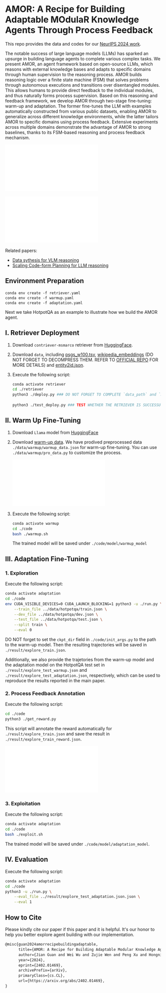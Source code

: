 # **AMOR**: A Recipe for Building **A**daptable **MO**dula**R** Knowledge Agents Through Process Feedback

This repo provides the data and codes for our [NeurIPS 2024 work](https://arxiv.org/abs/2402.01469).

The notable success of large language models (LLMs) has sparked an upsurge in building language agents to complete various complex tasks. We present AMOR, an agent framework based on open-source LLMs, which reasons with external knowledge bases and adapts to specific domains through human supervision to the reasoning process. AMOR builds reasoning logic over a finite state machine (FSM) that solves problems through autonomous executions and transitions over disentangled modules. This allows humans to provide direct feedback to the individual modules, and thus naturally forms process supervision. Based on this reasoning and feedback framework, we develop AMOR through two-stage fine-tuning: warm-up
and adaptation. The former fine-tunes the LLM with examples automatically constructed from various public datasets, enabling AMOR to generalize across different knowledge environments, while the latter tailors AMOR to specific domains using process feedback. Extensive experiments across multiple domains demonstrate the advantage of AMOR to strong baselines, thanks to its FSM-based reasoning and process feedback mechanism.

![](./image/fsm.pdf)

![](./image/compare_amor.pdf)



Related papers:

- [Data sythesis for VLM reasoning](https://arxiv.org/abs/2406.19934)
- [Scaling Code-form Planning for LLM reasoning](https://arxiv.org/abs/2409.12452)



## Environment Preparation

```shell
conda env create -f retriever.yaml
conda env create -f warmup.yaml
conda env create -f adaptation.yaml
```



Next we take HotpotQA as an example to illustrate how we build the AMOR agent.

## I. Retriever Deployment

1. Download `contriever-msmarco`  retriever from [HuggingFace](https://huggingface.co/facebook/contriever-msmarco).

2. Download `data`, including [psgs_w100.tsv](https://dl.fbaipublicfiles.com/dpr/wikipedia_split/psgs_w100.tsv.gz), [wikipedia_embeddings](https://dl.fbaipublicfiles.com/contriever/embeddings/contriever-msmarco/wikipedia_embeddings.tar) (DO NOT FORGET TO DECOMPRESS THEM. REFER TO [OFFICIAL REPO](https://github.com/facebookresearch/contriever) FOR MORE DETAILS) and [entity2id.json](https://drive.google.com/file/d/1G65G_FoEZOLHqrXVDs8JsjflhqdEOJso/view?usp=sharing).

3. Execute the following script:

   ```bash
   conda activate retriever
   cd ./retriever
   python3 ./deploy.py ### DO NOT FORGET TO COMPLETE `data_path` and `model_name_or_path`. YOU CAN CUSTOMIZE YOUR `appname`, `port` and `device`
   
   python3 ./test_deploy.py ### TEST WHETHER THE RETRIEVER IS SUCCESSUFULLY DEPLOYED
   ```

   

## II. Warm Up Fine-Tuning

1. Download `Llama` model from [HuggingFace](https://huggingface.co/meta-llama/Llama-2-7b-chat-hf)

2. Download [warm-up data](). We have prodived preprocessed data `./data/warmup/warmup_data.json` for warm-up fine-tuning. You can use `./data/warmup/pro_data.py` to customize the process.

   ![](./image/warmup_example.pdf)

3. Execute the following script:

   ```bash
   conda activate warmup
   cd ./code
   bash ./warmup.sh
   ```

   The trained model will be saved under `./code/model/warmup_model`



## III. Adaptation Fine-Tuning

### 1. Exploration

Execute the following script:

```bash
conda activate adaptation
cd ./code
env CUDA_VISIBLE_DEVICES=0 CUDA_LAUNCH_BLOCKING=1 python3 -u ./run.py \
	--train_file ../data/hotpotqa/train.json \
	--dev_file ../data/hotpotqa/dev.json \
	--test_file ../data/hotpotqa/test.json \
	--split train \
	--eval 0
```

DO NOT forget to set the `ckpt_dir` field in `./code/init_args.py` to the path to the warm-up model. Then the resulting trajectories will be saved in `./result/explore_train.json`. 

Additionally, we also provide the trajetories from the warm-up model  and the adaptation model on the HotpotQA test set in `./result/explore_test_warmup.json` and `./result/explore_test_adaptation.json`, respectively, which can be used to reproduce the results reported in the main paper.

### 2. Process Feedback Annotation

Execute the following script:

```bash
cd ./code
python3 ./get_reward.py
```

This script will annotate the reward automatically for `./result/explore_train.json` and save the result in `./result/explore_train_reward.json`.

![](./image/example.pdf)

### 3. Exploitation

Execute the following script:

```bash
conda activate adaptation
cd ./code
bash ./exploit.sh
```

The trained model will be saved under `./code/model/adaptation_model`.



## IV. Evaluation

Execute the following script:

```bash
conda activate adaptation
cd ./code
python3 -u ./run.py \
	--eval_file ../result/explore_test_adaptation.json.json \
	--eval 1
```



## How to Cite

Please kindly cite our paper if this paper and it is helpful. It's our honor to help you better explore agent building with our implementation.

```tex
@misc{guan2024amorrecipebuildingadaptable,
      title={AMOR: A Recipe for Building Adaptable Modular Knowledge Agents Through Process Feedback}, 
      author={Jian Guan and Wei Wu and Zujie Wen and Peng Xu and Hongning Wang and Minlie Huang},
      year={2024},
      eprint={2402.01469},
      archivePrefix={arXiv},
      primaryClass={cs.CL},
      url={https://arxiv.org/abs/2402.01469}, 
}
```